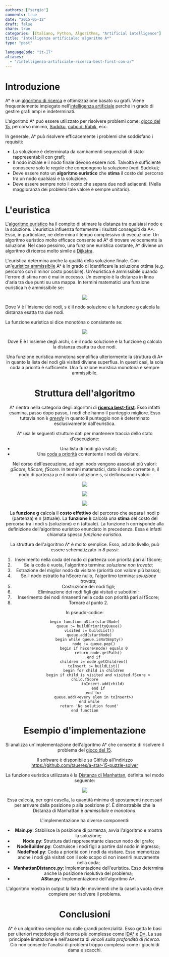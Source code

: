 ```yaml
---
authors: ["sergio"]
comments: true
date: "2015-05-12"
draft: false
share: true
categories: [Italiano, Python, Algorithms, "Artificial intelligence"]
title: "Intelligenza artificiale: algoritmo A*"
type: "post"

languageCode: "it-IT"
aliases:
  - "/intelligenza-artificiale-ricerca-best-first-con-a/"
---
```

# Introduzione
A* è un [algoritmo di ricerca](https://it.wikipedia.org/wiki/Algoritmo_di_ricerca) e ottimizzazione basato su grafi. Viene frequentemente impiegato nell'[intelligenza artificiale](https://it.wikipedia.org/wiki/Intelligenza_artificiale) perché in grado di gestire grafi ampi e
indeterminati.

L'algoritmo A* può essere utilizzato per risolvere problemi come: [gioco del 15](https://it.wikipedia.org/wiki/Gioco_del_quindici), percorso minimo, [Sudoku](https://it.wikipedia.org/wiki/Sudoku), [cubo di Rubik](https://it.wikipedia.org/wiki/Cubo_di_Rubik), ecc.

In generale, A* può risolvere efficacemente i problemi che soddisfano i requisiti:

 * La soluzione è determinata da cambamenti sequenziali di stato rappresentabili con grafi;
 * Il nodo iniziale e il nodo finale devono essere noti. Talvolta è sufficiente conoscere solo le regole che compongono la soluzione (vedi Sudoku);
 * Deve essere noto un **algoritmo euristico** che **stima** il costo del percorso tra un nodo qualsiasi e la soluzione.
 * Deve essere sempre noto il costo che separa due nodi adiacenti. (Nella maggioranza dei problemi tale valore è sempre unitario).

# L'euristica
L'[algoritmo euristico](https://it.wikipedia.org/wiki/Algoritmo_euristico) ha il compito di stimare la distanza tra qualsiasi nodo e la soluzione.
L'euristica influenza fortemente i risultati conseguiti da A\*. Esso, in particolare, ne determina il tempo complessivo di esecuzione.
Un algoritmo euristico molto efficace consente ad A* di trovare velocemente la soluzione.
Nel caso pessimo, una funzione euristica costante, A* diviene un algoritmo di ricerca molto simile a [Dijkstra](https://it.wikipedia.org/wiki/Algoritmo_di_Dijkstra).

L'euristica determina anche la qualità della soluzione finale.
Con un'<a href="http://www.okpedia.it/euristica_ammissibile">euristica ammissibile</a> A* è in grado di identificare la soluzione ottima (e.g. percorso con il minor costo possibile).
Un'euristica è ammissibile quando l'errore di stima non è mai in eccesso. Un esempio è la distanza in linea d'aria tra due punti su una mappa.
In termini matematici una funzione euristica h è ammissibile se:

<p align="center">
<img src="/images/intelligenza-artificiale-algoritmo-a-star/ammissibilita.png?raw=true" style="hight:190px;"/>
</p>

Dove V è l'insieme dei nodi, s è il nodo soluzione e la funzione g calcola la distanza esatta tra due nodi.

La funzione euristica si dice monotòna o consistente se:
<div style="text-align: center; margin: 0 0 2em 0;">

<p align="center">
<img src="/images/intelligenza-artificiale-algoritmo-a-star/monotonia.png?raw=true" style="hight:190px;"/>
</p>

Dove E è l'insieme degli archi, s è il nodo soluzione e la funzione g calcola la distanza esatta tra due nodi.

Una funzione euristica monotona semplifica ulteriormente la struttura di A* in quanto la lista dei nodi già visitati diviene superflua. In questi casi, la sola coda a priorità è sufficiente.
Una funzione euristica monotona è sempre ammissibile.

# Struttura dell'algoritmo
A* rientra nella categoria degli algoritmi di **[ricerca best-first](https://it.wikipedia.org/wiki/Best-first_search)**. Esso infatti esamina, passo dopo passo, i nodi che hanno il punteggio migliore.
Esso tuttavia non è *[greedy](https://it.wikipedia.org/wiki/Algoritmo_greedy)* in quanto il punteggio non è determinato esclusivamente dall'euristica.

A* usa le seguenti strutture dati per mantenere traccia dello stato d'esecuzione:

 * Una lista di nodi già visitati;
 * Una [coda a priorità](https://it.wikipedia.org/wiki/Coda_di_priorit%C3%A0) contentente i nodi da visitare.

Nel corso dell'esecuzione, ad ogni nodo vengono associati più valori: *gScore, hScore, fScore.*
In termini matematici, dato il nodo corrente n, il nodo di partenza p e il nodo soluzione s, si deifiniscono i valori:

<p align="center">
<img src="/images/intelligenza-artificiale-algoritmo-a-star/g-score.gif?raw=true" style="hight:190px;"/>
</p>

<p align="center">
<img src="/images/intelligenza-artificiale-algoritmo-a-star/h-score.gif?raw=true" style="hight:190px;"/>
</p>

<p align="center">
<img src="/images/intelligenza-artificiale-algoritmo-a-star/f-score.gif?raw=true" style="hight:190px;"/>
</p>

La **funzione g** calcola il **costo effettivo** del percorso che separa i nodi p (partenza) e n (attuale).
La **funzione h** calcola una **stima** del costo del percorso tra i nodi s (soluzione) e n (attuale).
La funzione h corrisponde alla definizione dell'algoritmo euristico enunciato in precedenza. Essa è infatti chiamata spesso *funzione euristica*.

La struttura dell'algoritmo A* è molto semplice. Esso, ad alto livello, può essere schematizzato in 8 passi:

 1. Inserimento nella coda del nodo di partenza con priorità pari al fScore;
 2. Se la coda è vuota, l'algoritmo termina: *soluzione non trovata*;
 3. Estrazione del miglior nodo da visitare (priorità con valore più basso);
 4. Se il nodo estratto ha hScore nullo, l'algoritmo termina: *soluzione trovata*;
 5. Costruzione dei nodi figli;
 6. Eliminazione dei nodi figli già visitati e subottimi;
 7. Inserimento dei nodi rimanenti nella coda con priorità pari al fScore;
 8. Tornare al punto 2.

In pseudo-codice:
```
begin function aStar(startNode)
    queue := buildPriorityQueue()
    visited := buildList()
    queue.add(startNode)
    begin while queue.isNotEmpty()
        node := queue.pop()
        begin if hScore(node) equals 0
            return node.getPath()
        end if
        children := node.getChildren()
        toInsert := buildList()
        begin for child in children
            begin if child is visited and visited.fScore > child.fScore
                toInsert.add(child)
            end if
        end for
        queue.add(<every elem in toInsert>)
    end while
    return 'No solution found'
end function
```

# Esempio d'implementazione
Si analizza un'implementazione dell'algoritmo A* che consente di risolvere il problema del [gioco del 15](https://it.wikipedia.org/wiki/Gioco_del_quindici).

Il software è disponibile su GitHub all'indirizzo https://github.com/taueres/a-star-15-puzzle-solver

La funzione euristica utilizzata è la <a href="http://it.wikipedia.org/wiki/Geometria_del_taxi">Distanza di Manhattan</a>, definita nel modo seguente:

<p align="center">
<img src="/images/intelligenza-artificiale-algoritmo-a-star/distanza-di-manhattan.gif?raw=true" style="hight:190px;"/>
</p>

Essa calcola, per ogni casella, la quantità minima di spostamenti necessari per arrivare dalla posizione p alla posizione p'.
È dimostrabile che la Distanza di Manhattan è *ammissibile* e *monotona*.

L'implementazione ha diverse componenti:

* **Main.py**: 	Stabilisce la posizione di partenza, avvia l'algoritmo e mostra la soluzione;
* **Node.py**: 	Struttura dati rappresentante ciascun nodo del grafo;
* **NodeBuilder.py**: 	Costruisce i nodi figli a partire dal nodo in ingresso;
* **NodePool.py**: 	Coda a priorità con i nodi da visitare. Esso memorizza anche i nodi già visitati con il solo scopo di non inserirli nuovamente nella coda;
* **ManhattanDistance.py**: Implementazione dell'euristica. Esso determina anche la posizione risolutiva del problema;
* **AStar.py**: Implementazione dell'algoritmo A*.

L'algoritmo mostra in output la lista dei movimenti che la casella vuota deve compiere per risolvere il problema.

# Conclusioni
A* è un algoritmo semplice ma dalle grandi potenzialità. Esso getta le basi per ulteriori metodologie di ricerca più complesse come [IDA\*](https://en.wikipedia.org/wiki/Iterative_deepening_A*) e [D\*](https://en.wikipedia.org/wiki/D*).
La sua principale limitazione è nell'assenza di *vincoli sulla profondità di ricerca*.
Ciò non consente l'analisi di problemi troppo complessi come i giochi di dama e scacchi.
